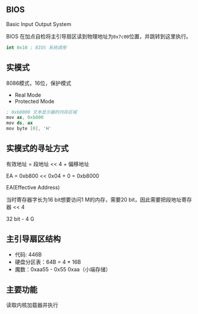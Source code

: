 ## BIOS

Basic Input Output System

BIOS 在加点自检将主引导扇区读到物理地址为`0x7c00`位置，并跳转到这里执行。

```s
int 0x10 ; BIOS 系统调用
```

## 实模式

8086模式，16位，保护模式

- Real Mode
- Protected Mode

```s
; 0xb8000 文本显示器的内存区域
mov ax, 0xb800
mov ds, ax
mov byte [0], 'H'
```

## 实模式的寻址方式

有效地址 = 段地址 << 4 + 偏移地址

EA = 0xb800 << 0x04 + 0 = 0xb8000

EA(Effective Address)

当时寄存器字长为16 bit想要访问1 M的内存，需要20 bit，因此需要把段地址寄存器 << 4

32 bit - 4 G

## 主引导扇区结构

- 代码: 446B
- 硬盘分区表：64B = 4 * 16B
- 魔数：0xaa55 - 0x55 0xaa（小端存储）

## 主要功能

读取内核加载器并执行
